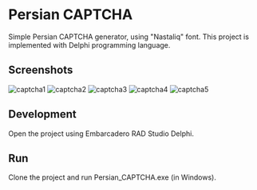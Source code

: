 # Persian CAPTCHA

Simple Persian CAPTCHA generator, using "Nastaliq" font.
This project is implemented with Delphi programming language.

## Screenshots

![captcha1](https://user-images.githubusercontent.com/7780269/46572570-3e758780-c995-11e8-860c-6ae1afb2eeb6.JPG)
![captcha2](https://user-images.githubusercontent.com/7780269/46572571-3f0e1e00-c995-11e8-8252-22d9877d5c36.JPG)
![captcha3](https://user-images.githubusercontent.com/7780269/46572572-3f0e1e00-c995-11e8-844d-3bf8d46105d6.JPG)
![captcha4](https://user-images.githubusercontent.com/7780269/46572573-3f0e1e00-c995-11e8-9683-9655ed667572.JPG)
![captcha5](https://user-images.githubusercontent.com/7780269/46572574-3f0e1e00-c995-11e8-9131-97365b77a3d1.JPG)

## Development

Open the project using Embarcadero RAD Studio Delphi.

## Run

Clone the project and run Persian_CAPTCHA.exe (in Windows).